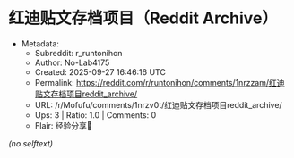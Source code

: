 # 红迪贴文存档项目（Reddit Archive）

- Metadata:
  - Subreddit: r_runtonihon
  - Author: No-Lab4175
  - Created: 2025-09-27 16:46:16 UTC
  - Permalink: https://reddit.com/r/runtonihon/comments/1nrzzam/红迪贴文存档项目reddit_archive/
  - URL: /r/Mofufu/comments/1nrzv0t/红迪贴文存档项目reddit_archive/
  - Ups: 3 | Ratio: 1.0 | Comments: 0
  - Flair: 经验分享🤝

_(no selftext)_
